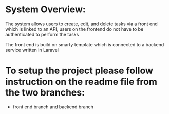 
# System Overview: 
The system allows users to create, edit, and delete tasks via a front end which is linked to an API, users on the frontend do not have to be authenticated to perform the tasks

The front end is build on smarty template which is connected to a backend service written in Laravel

# To setup the project please follow instruction on the readme file from the two branches: 
- front end branch and backend branch

